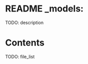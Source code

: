 <!--
file:         data/_models/README.md
file-id:      1955d4cf-7963-40d1-a48d-aaaa2122c39d
project:      nice123d
project-id:   e2bbd03f-0ac6-41ec-89ae-2ad52fa0652a
using: jinja2
description:  This file contains the folder documentation. |
    The folder is part of the `nice123d` project.
-->

# README _models:

TODO: description

# Contents

TODO: file_list